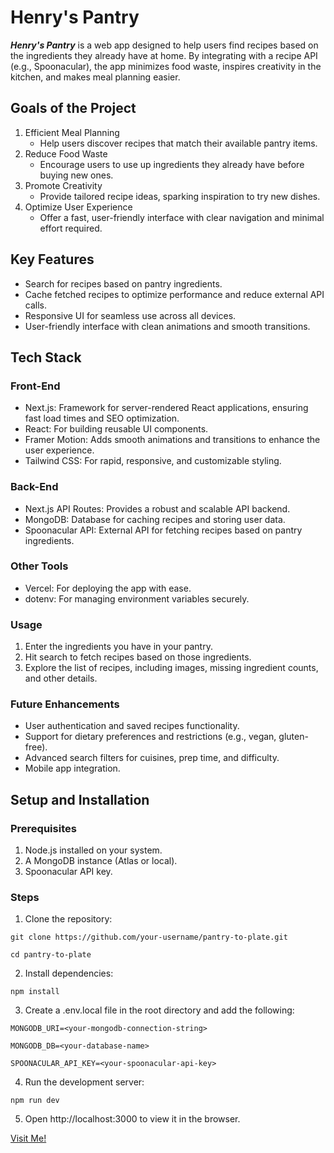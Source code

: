# Henry's Pantry

**_Henry's Pantry_** is a web app designed to help users find recipes based on the ingredients they already have at home. By integrating with a recipe API (e.g., Spoonacular), the app minimizes food waste, inspires creativity in the kitchen, and makes meal planning easier.

## Goals of the Project

1. Efficient Meal Planning
   - Help users discover recipes that match their available pantry items.
2. Reduce Food Waste
   - Encourage users to use up ingredients they already have before buying new ones.
3. Promote Creativity
   - Provide tailored recipe ideas, sparking inspiration to try new dishes.
4. Optimize User Experience
   - Offer a fast, user-friendly interface with clear navigation and minimal effort required.

## Key Features

- Search for recipes based on pantry ingredients.
- Cache fetched recipes to optimize performance and reduce external API calls.
- Responsive UI for seamless use across all devices.
- User-friendly interface with clean animations and smooth transitions.

## Tech Stack

### Front-End

- Next.js: Framework for server-rendered React applications, ensuring fast load times and SEO optimization.
- React: For building reusable UI components.
- Framer Motion: Adds smooth animations and transitions to enhance the user experience.
- Tailwind CSS: For rapid, responsive, and customizable styling.

### Back-End

- Next.js API Routes: Provides a robust and scalable API backend.
- MongoDB: Database for caching recipes and storing user data.
- Spoonacular API: External API for fetching recipes based on pantry ingredients.

### Other Tools

- Vercel: For deploying the app with ease.
- dotenv: For managing environment variables securely.

### Usage

1.  Enter the ingredients you have in your pantry.
2.  Hit search to fetch recipes based on those ingredients.
3.  Explore the list of recipes, including images, missing ingredient counts, and other details.

### Future Enhancements

- User authentication and saved recipes functionality.
- Support for dietary preferences and restrictions (e.g., vegan, gluten-free).
- Advanced search filters for cuisines, prep time, and difficulty.
- Mobile app integration.

## Setup and Installation

### Prerequisites

1. Node.js installed on your system.
2. A MongoDB instance (Atlas or local).
3. Spoonacular API key.

### Steps

1. Clone the repository:

`git clone https://github.com/your-username/pantry-to-plate.git`

`cd pantry-to-plate`

2. Install dependencies:

`npm install`

3. Create a .env.local file in the root directory and add the following:

`MONGODB_URI=<your-mongodb-connection-string>`

`MONGODB_DB=<your-database-name>`

`SPOONACULAR_API_KEY=<your-spoonacular-api-key>`

4. Run the development server:

`npm run dev`

5. Open http://localhost:3000 to view it in the browser.

[Visit Me!](https://www.henry-nunez.com)
